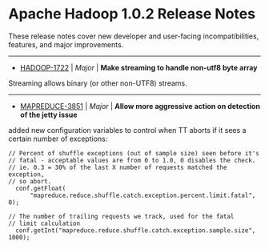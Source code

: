 
<!---
# Licensed to the Apache Software Foundation (ASF) under one
# or more contributor license agreements.  See the NOTICE file
# distributed with this work for additional information
# regarding copyright ownership.  The ASF licenses this file
# to you under the Apache License, Version 2.0 (the
# "License"); you may not use this file except in compliance
# with the License.  You may obtain a copy of the License at
#
#     http://www.apache.org/licenses/LICENSE-2.0
#
# Unless required by applicable law or agreed to in writing, software
# distributed under the License is distributed on an "AS IS" BASIS,
# WITHOUT WARRANTIES OR CONDITIONS OF ANY KIND, either express or implied.
# See the License for the specific language governing permissions and
# limitations under the License.
-->
# Apache Hadoop  1.0.2 Release Notes

These release notes cover new developer and user-facing incompatibilities, features, and major improvements.


---

* [HADOOP-1722](https://issues.apache.org/jira/browse/HADOOP-1722) | *Major* | **Make streaming to handle non-utf8 byte array**

Streaming allows binary (or other non-UTF8) streams.


---

* [MAPREDUCE-3851](https://issues.apache.org/jira/browse/MAPREDUCE-3851) | *Major* | **Allow more aggressive action on detection of the jetty issue**

added new configuration variables to control when TT aborts if it sees a certain number of exceptions:

    // Percent of shuffle exceptions (out of sample size) seen before it's
    // fatal - acceptable values are from 0 to 1.0, 0 disables the check.
    // ie. 0.3 = 30% of the last X number of requests matched the exception,
    // so abort.
      conf.getFloat(
          "mapreduce.reduce.shuffle.catch.exception.percent.limit.fatal", 0);

    // The number of trailing requests we track, used for the fatal
    // limit calculation
      conf.getInt("mapreduce.reduce.shuffle.catch.exception.sample.size", 1000);



